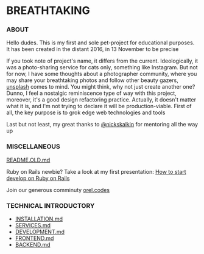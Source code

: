 # BREATHTAKING

### ABOUT

Hello dudes. This is my first and sole pet-project for educational purposes. It has been created in the distant 2016, in 13 November to be precise

If you took note of project's name, it differs from the current. Ideologically, it was a photo-sharing service for cats only, something like Instagram. But not for now, I have some thoughts about a photographer community, where you may share your breathtaking photos and follow other beauty gazers, [unsplash](https://unsplash.com) comes to mind.
You might think, why not just create another one? Dunno, I feel a nostalgic reminiscence type of way with this project, moreover, it's a good design refactoring practice. Actually, it doesn't matter what it is, and I'm not trying to declare it will be production-viable. First of all, the key purpose is to grok edge web technologies and tools

Last but not least, my great thanks to [@nickskalkin](https://github.com/nickskalkin) for mentoring all the way up

### MISCELLANEOUS

[README.OLD.md](README.OLD.md)

Ruby on Rails newbie? Take a look at my first presentation: [How to start develop on Ruby on Rails](https://www.youtube.com/watch?v=4r25FC97k1o&t)

Join our generous comminuty [orel.codes](https://orel.codes)

### TECHNICAL INTRODUCTORY

* [INSTALLATION.md](INSTALLATION.md)
* [SERVICES.md](SERVICES.md)
* [DEVELOPMENT.md](DEVELOPMENT.md)
* [FRONTEND.md](FRONTEND.md)
* [BACKEND.md](BACKEND.md)
